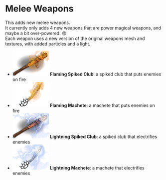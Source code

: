 # Melee Weapons
This adds new melee weapons.  
It currently only adds 4 new weapons that are power magical weapons, and maybe a bit over-powered. :stuck_out_tongue_winking_eye:  
Each weapon uses a new version of the original weapons mesh and textures, with added particles and a light.

- ![flamingClubSpiked](Icons/flamingClubSpiked.png) **Flaming Spiked Club**:  a spiked club that puts enemies on fire
- ![flamingMachete](Icons/flamingMachete.png) **Flaming Machete**:  a machete that puts enemies on fire
- ![lightningClubSpiked](Icons/lightningClubSpiked.png) **Lightning Spiked Club**:  a spiked club that electrifies enemies
- ![lightningMachete](Icons/lightningMachete.png) **Lightning Machete**:  a machete that electrifies enemies  
